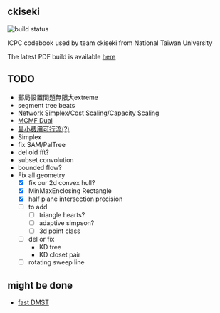 ckiseki
----

![build status](https://github.com/OmeletWithoutEgg/ckiseki/workflows/build%20codebook.pdf/badge.svg)

ICPC codebook used by team ckiseki from National Taiwan University

The latest PDF build is available [here](https://github.com/OmeletWithoutEgg/ckiseki/raw/master/pdf/codebook.pdf)

## TODO

* 郵局設置問題無限大extreme
* segment tree beats
* [Network Simplex](https://gist.github.com/brunodccarvalho/fb9f2b47d7f8469d209506b336013473)/[Cost Scaling](https://ideone.com/q6PWgB)/[Capacity Scaling](https://github.com/brianbbsu/8BQube/commit/d8c66b165274277c5b2ea8c32d7cd388fc1dba09)
* [MCMF Dual](https://github.com/brianbbsu/8BQube/commit/6277ef72c0f371195d79a432e374b44ed77a9807)
* [最小费用可行流(?)](https://www.cnblogs.com/smashfun/p/13259192.html)
* Simplex
* fix SAM/PalTree
* del old fft?
* subset convolution
* bounded flow?
* Fix all geometry
    * [x] fix our 2d convex hull?
    * [x] MinMaxEnclosing Rectangle
    * [x] half plane intersection precision
    * [ ] to add
        * [ ] triangle hearts?
        * [ ] adaptive simpson?
        * [ ] 3d point class
    * [ ] del or fix
        * KD tree
        * KD closet pair
    * [ ] rotating sweep line

## might be done
* [fast DMST](https://github.com/yosupo06/library-checker-problems/blob/master/graph/directedmst/sol/correct.cpp)
